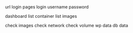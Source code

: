 
url login
pages login
    username
    password

dashboard
    list container
    list images
    

check images
check network
check volume
    wp data
    db data